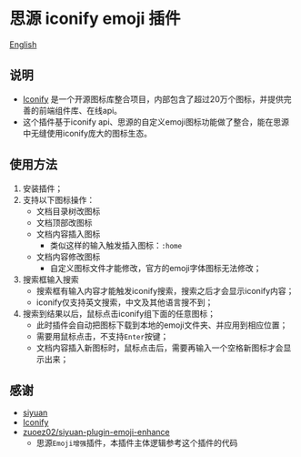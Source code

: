 # 思源 iconify emoji 插件

[English](./README.md)

## 说明

- [Iconify](https://iconify.design/) 是一个开源图标库整合项目，内部包含了超过20万个图标，并提供完善的前端组件库、在线api。
- 这个插件基于iconify api、思源的自定义emoji图标功能做了整合，能在思源中无缝使用iconify庞大的图标生态。

## 使用方法

1. 安装插件；
2. 支持以下图标操作：
    - 文档目录树改图标
    - 文档顶部改图标
    - 文档内容插入图标
      - 类似这样的输入触发插入图标：`:home`
    - 文档内容修改图标
        - 自定义图标文件才能修改，官方的emoji字体图标无法修改；
3. 搜索框输入搜索
    - 搜索框有输入内容才能触发iconify搜索，搜索之后才会显示iconify内容；
    - iconify仅支持英文搜索，中文及其他语言搜不到；
4. 搜索到结果以后，鼠标点击iconify组下面的任意图标；
    - 此时插件会自动把图标下载到本地的emoji文件夹、并应用到相应位置；
    - 需要用鼠标点击，不支持`Enter`按键；
    - 文档内容插入新图标时，鼠标点击后，需要再输入一个空格新图标才会显示出来；

## 感谢

- [siyuan](https://github.com/siyuan-note/siyuan)
- [Iconify](https://iconify.design/)
- [zuoez02/siyuan-plugin-emoji-enhance](https://github.com/zuoez02/siyuan-plugin-emoji-enhance)
    - 思源`Emoji增强`插件，本插件主体逻辑参考这个插件的代码